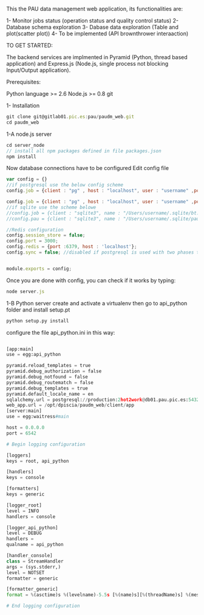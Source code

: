 This the PAU data management web application, its functionalities are:

1-  Monitor jobs status (operation status and quality control status)
2-  Database schema exploration
3-  Dabase data exploration (Table and plot(scatter plot))
4- To be implemented (API brownthrower interaaction)

TO GET STARTED:

The backend services are implmented in Pyramid (Python, thread based application) 
and Express.js (Node.js, single process not blocking Input/Output application).

Prerequisites:

Python language >= 2.6
Node.js >= 0.8
git

1- Installation

```javascript
git clone git@gitlab01.pic.es:pau/paudm_web.git
cd paudm_web
```

1-A node.js server

```javascript
cd server_node
// install all npm packages defined in file packages.json
npm install
```

Now database connections have to be configured
Edit config file

```javascript
var config = {}
//if postgresql use the below config scheme
config.job = {client : "pg" , host : "localhost", user : "username" ,port : 5432, password : 'secret', name : 'db_name'}

config.job = {client : "pg" , host : "localhost", user : "username" ,port : 5432, password : 'secret', name : 'db_name'}
//if sqlite use the scheme belowe
//config.job = {client : "sqlite3", name : "/Users/username/.sqlite/bt.db"};
//config.pau = {client : "sqlite3", name : "/Users/username/.sqlite/paudm.db"};

//Redis configuration
config.session_store = false;
config.port = 3000;
config.redis = {port :6379, host : 'localhost'};
config.sync = false; //disabled if postgresql is used with two phases transacti$


module.exports = config;

```

Once you are done with config, you can check if it works by typing:

```javascript
node server.js
```

1-B Python server
create and activate a virtualenv then
go to api_python folder and install setup.pt

```python
python setup.py install
```

configure the file api_python.ini in this way:

```python

[app:main]
use = egg:api_python

pyramid.reload_templates = true
pyramid.debug_authorization = false
pyramid.debug_notfound = false
pyramid.debug_routematch = false
pyramid.debug_templates = true
pyramid.default_locale_name = en
sqlalchemy.url = postgresql://production:2hot2work@db01.pau.pic.es:5432/dm
web_app.url = /opt/dpiscia/paudm_web/client/app
[server:main]
use = egg:waitress#main

host = 0.0.0.0
port = 6542

# Begin logging configuration

[loggers]
keys = root, api_python

[handlers]
keys = console

[formatters]
keys = generic

[logger_root]
level = INFO
handlers = console

[logger_api_python]
level = DEBUG
handlers =
qualname = api_python

[handler_console]
class = StreamHandler
args = (sys.stderr,)
level = NOTSET
formatter = generic

[formatter_generic]
format = %(asctime)s %(levelname)-5.5s [%(name)s][%(threadName)s] %(message)s

# End logging configuration
```